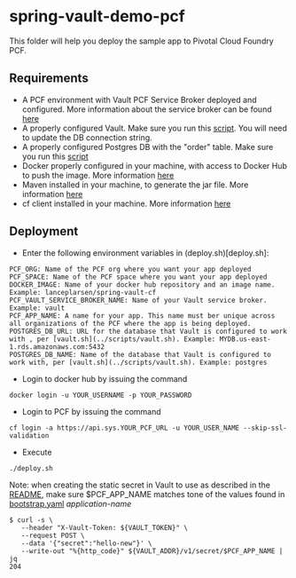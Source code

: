 # spring-vault-demo-pcf

This folder will help you deploy the sample app to Pivotal Cloud Foundry PCF.

## Requirements
- A PCF environment with Vault PCF Service Broker deployed and configured. More information about the service broker can be found [here](https://www.hashicorp.com/blog/cloud-foundry-vault-service-broker)
- A properly configured Vault. Make sure you run this [script](../scripts/vault.sh). You will need to update the DB connection string.
- A properly configured Postgres DB with the "order" table. Make sure you run this [script](../scripts/postgres.sql)
- Docker properly configured in your machine, with access to Docker Hub to push the image. More information [here](https://docs.docker.com/docker-hub/)
- Maven installed in your machine, to generate the jar file. More information [here](https://maven.apache.org/install.html)
- cf client installed in your machine. More information [here](https://docs.cloudfoundry.org/cf-cli/install-go-cli.html)

## Deployment
- Enter the following environment variables in (deploy.sh)[deploy.sh]:
```
PCF_ORG: Name of the PCF org where you want your app deployed
PCF_SPACE: Name of the PCF space where you want your app deployed
DOCKER_IMAGE: Name of your docker hub repository and an image name. Example: lanceplarsen/spring-vault-cf
PCF_VAULT_SERVICE_BROKER_NAME: Name of your Vault service broker. Example: vault
PCF_APP_NAME: A name for your app. This name must ber unique across all organizations of the PCF where the app is being deployed.
POSTGRES_DB_URL: URL for the database that Vault is configured to work with , per [vault.sh](../scripts/vault.sh). Example: MYDB.us-east-1.rds.amazonaws.com:5432
POSTGRES_DB_NAME: Name of the database that Vault is configured to work with, per [vault.sh](../scripts/vault.sh). Example: postgres
```
- Login to docker hub by issuing the command
```
docker login -u YOUR_USERNAME -p YOUR_PASSWORD
```
- Login to PCF by issuing the command
```
cf login -a https://api.sys.YOUR_PCF_URL -u YOUR_USER_NAME --skip-ssl-validation
```
- Execute
```
./deploy.sh
```

Note: when creating the static secret in Vault to use as described in the [README](../README.md), make sure $PCF_APP_NAME matches tone of the values found in [bootstrap.yaml](bootstrap.yaml.template) *application-name*
```
$ curl -s \
   --header "X-Vault-Token: ${VAULT_TOKEN}" \
   --request POST \
   --data '{"secret":"hello-new"}' \
   --write-out "%{http_code}" ${VAULT_ADDR}/v1/secret/$PCF_APP_NAME | jq
204
```